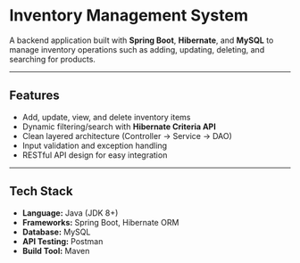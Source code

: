 # Inventory Management System

A backend application built with **Spring Boot**, **Hibernate**, and **MySQL** to manage inventory operations such as adding, updating, deleting, and searching for products.

---

## Features

- Add, update, view, and delete inventory items
- Dynamic filtering/search with **Hibernate Criteria API**
- Clean layered architecture (Controller → Service → DAO)
- Input validation and exception handling
- RESTful API design for easy integration

---

## Tech Stack

- **Language:** Java (JDK 8+)
- **Frameworks:** Spring Boot, Hibernate ORM
- **Database:** MySQL
- **API Testing:** Postman
- **Build Tool:** Maven
